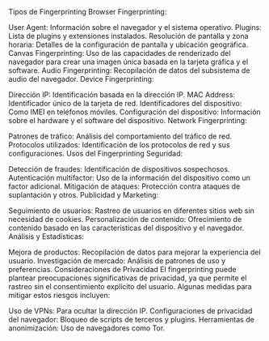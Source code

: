 
Tipos de Fingerprinting
Browser Fingerprinting:

User Agent: Información sobre el navegador y el sistema operativo.
Plugins: Lista de plugins y extensiones instalados.
Resolución de pantalla y zona horaria: Detalles de la configuración de pantalla y ubicación geográfica.
Canvas Fingerprinting: Uso de las capacidades de renderizado del navegador para crear una imagen única basada en la tarjeta gráfica y el software.
Audio Fingerprinting: Recopilación de datos del subsistema de audio del navegador.
Device Fingerprinting:

Dirección IP: Identificación basada en la dirección IP.
MAC Address: Identificador único de la tarjeta de red.
Identificadores del dispositivo: Como IMEI en teléfonos móviles.
Configuración del dispositivo: Información sobre el hardware y el software del dispositivo.
Network Fingerprinting:

Patrones de tráfico: Análisis del comportamiento del tráfico de red.
Protocolos utilizados: Identificación de los protocolos de red y sus configuraciones.
Usos del Fingerprinting
Seguridad:

Detección de fraudes: Identificación de dispositivos sospechosos.
Autenticación multifactor: Uso de la información del dispositivo como un factor adicional.
Mitigación de ataques: Protección contra ataques de suplantación y otros.
Publicidad y Marketing:

Seguimiento de usuarios: Rastreo de usuarios en diferentes sitios web sin necesidad de cookies.
Personalización de contenido: Ofrecimiento de contenido basado en las características del dispositivo y el navegador.
Análisis y Estadísticas:

Mejora de productos: Recopilación de datos para mejorar la experiencia del usuario.
Investigación de mercado: Análisis de patrones de uso y preferencias.
Consideraciones de Privacidad
El fingerprinting puede plantear preocupaciones significativas de privacidad, ya que permite el rastreo sin el consentimiento explícito del usuario. Algunas medidas para mitigar estos riesgos incluyen:

Uso de VPNs: Para ocultar la dirección IP.
Configuraciones de privacidad del navegador: Bloqueo de scripts de terceros y plugins.
Herramientas de anonimización: Uso de navegadores como Tor.
